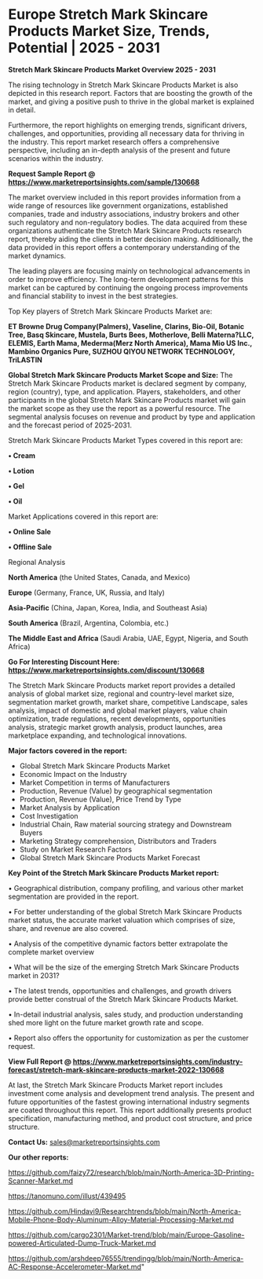 # Europe Stretch Mark Skincare Products Market Size, Trends, Potential | 2025 - 2031

<Strong> Stretch Mark Skincare Products Market Overview 2025 - 2031</strong>

The rising technology in Stretch Mark Skincare Products Market is also depicted in this research report. Factors that are boosting the growth of the market, and giving a positive push to thrive in the global market is explained in detail.

Furthermore, the report highlights on emerging trends, significant drivers, challenges, and opportunities, providing all necessary data for thriving in the industry. This report market research offers a comprehensive perspective, including an in-depth analysis of the present and future scenarios within the industry.

<strong>Request Sample Report @ <a href=https://www.marketreportsinsights.com/sample/130668>https://www.marketreportsinsights.com/sample/130668</a></strong>

The market overview included in this report provides information from a wide range of resources like government organizations, established companies, trade and industry associations, industry brokers and other such regulatory and non-regulatory bodies. The data acquired from these organizations authenticate the Stretch Mark Skincare Products research report, thereby aiding the clients in better decision making. Additionally, the data provided in this report offers a contemporary understanding of the market dynamics.

The leading players are focusing mainly on technological advancements in order to improve efficiency. The long-term development patterns for this market can be captured by continuing the ongoing process improvements and financial stability to invest in the best strategies.

Top Key players of Stretch Mark Skincare Products Market are:

<strong>ET Browne Drug Company(Palmers), Vaseline, Clarins, Bio-Oil, Botanic Tree, Basq Skincare, Mustela, Burts Bees, Motherlove, Belli Materna?LLC, ELEMIS, Earth Mama, Mederma(Merz North America), Mama Mio US Inc., Mambino Organics Pure, SUZHOU QIYOU NETWORK TECHNOLOGY, TriLASTIN</strong>

<strong><b>Global Stretch Mark Skincare Products Market Scope and Size:</b></strong>
The Stretch Mark Skincare Products market is declared segment by company, region (country), type, and application. Players, stakeholders, and other participants in the global Stretch Mark Skincare Products market will gain the market scope as they use the report as a powerful resource. The segmental analysis focuses on revenue and product by type and application and the forecast period of 2025-2031.

Stretch Mark Skincare Products Market Types covered in this report are:

<strong>• Cream

• Lotion

• Gel

• Oil</strong>

Market Applications covered in this report are:

<strong>• Online Sale

• Offline Sale</strong> 

Regional Analysis

<strong>North America</strong> (the United States, Canada, and Mexico)

<strong>Europe</strong> (Germany, France, UK, Russia, and Italy)

<strong>Asia-Pacific</strong> (China, Japan, Korea, India, and Southeast Asia)

<strong>South America</strong> (Brazil, Argentina, Colombia, etc.)

<strong>The Middle East and Africa</strong> (Saudi Arabia, UAE, Egypt, Nigeria, and South Africa)

<strong>Go For Interesting Discount Here: <a href=https://www.marketreportsinsights.com/discount/130668>https://www.marketreportsinsights.com/discount/130668</a></strong>

The Stretch Mark Skincare Products market report provides a detailed analysis of global market size, regional and country-level market size, segmentation market growth, market share, competitive Landscape, sales analysis, impact of domestic and global market players, value chain optimization, trade regulations, recent developments, opportunities analysis, strategic market growth analysis, product launches, area marketplace expanding, and technological innovations.

<strong><b>Major factors covered in the report:</b></strong>
<ul>
  <li>Global Stretch Mark Skincare Products Market </li>
  <li>Economic Impact on the Industry</li>
  <li>Market Competition in terms of Manufacturers</li>
  <li>Production, Revenue (Value) by geographical segmentation</li>
  <li>Production, Revenue (Value), Price Trend by Type</li>
  <li>Market Analysis by Application</li>
  <li>Cost Investigation</li>
  <li>Industrial Chain, Raw material sourcing strategy and Downstream Buyers</li>
  <li>Marketing Strategy comprehension, Distributors and Traders</li>
  <li>Study on Market Research Factors</li>
  <li>Global Stretch Mark Skincare Products Market Forecast</li>
</ul>

<strong><b>Key Point of the Stretch Mark Skincare Products Market report:</b></strong>

• Geographical distribution, company profiling, and various other market segmentation are provided in the report.

• For better understanding of the global Stretch Mark Skincare Products market status, the accurate market valuation which comprises of size, share, and revenue are also covered.

• Analysis of the competitive dynamic factors better extrapolate the complete market overview

• What will be the size of the emerging Stretch Mark Skincare Products market in 2031?

• The latest trends, opportunities and challenges, and growth drivers provide better construal of the Stretch Mark Skincare Products Market.

• In-detail industrial analysis, sales study, and production understanding shed more light on the future market growth rate and scope.

• Report also offers the opportunity for customization as per the customer request.

<strong><b>View Full Report @ <a href=https://www.marketreportsinsights.com/industry-forecast/stretch-mark-skincare-products-market-2022-130668>https://www.marketreportsinsights.com/industry-forecast/stretch-mark-skincare-products-market-2022-130668</a></b></strong>


At last, the Stretch Mark Skincare Products Market report includes investment come analysis and development trend analysis. The present and future opportunities of the fastest growing international industry segments are coated throughout this report. This report additionally presents product specification, manufacturing method, and product cost structure, and price structure.

<strong>Contact Us:</strong>
sales@marketreportsinsights.com

<strong>Our other reports:</strong>

<a href=https://github.com/faizy72/research/blob/main/North-America-3D-Printing-Scanner-Market.md>https://github.com/faizy72/research/blob/main/North-America-3D-Printing-Scanner-Market.md</a>

<a href=https://tanomuno.com/illust/439495>https://tanomuno.com/illust/439495</a>

<a href=https://github.com/Hindavi9/Researchtrends/blob/main/North-America-Mobile-Phone-Body-Aluminum-Alloy-Material-Processing-Market.md>https://github.com/Hindavi9/Researchtrends/blob/main/North-America-Mobile-Phone-Body-Aluminum-Alloy-Material-Processing-Market.md</a>

<a href=https://github.com/cargo2301/Market-trend/blob/main/Europe-Gasoline-powered-Articulated-Dump-Truck-Market.md>https://github.com/cargo2301/Market-trend/blob/main/Europe-Gasoline-powered-Articulated-Dump-Truck-Market.md</a>

<a href=https://github.com/arshdeep76555/trendingg/blob/main/North-America-AC-Response-Accelerometer-Market.md>https://github.com/arshdeep76555/trendingg/blob/main/North-America-AC-Response-Accelerometer-Market.md</a>"
